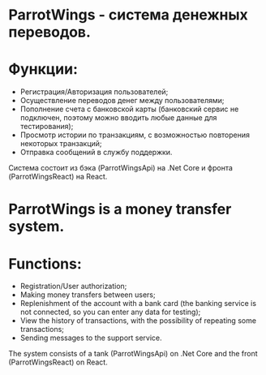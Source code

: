 # ParrotWings - система денежных переводов.

# Функции:
- Регистрация/Авторизация пользователей;
- Осуществление переводов денег между пользователями;
- Пополнение счета с банковской карты (банковский сервис не подключен, поэтому можно вводить любые данные для тестирования);
- Просмотр истории по транзакциям, с возможностью повторения некоторых транзакций;
- Отправка сообщений в службу поддержки.

Система состоит из бэка (ParrotWingsApi) на .Net Core и фронта (ParrotWingsReact) на React.


# ParrotWings is a money transfer system.

# Functions:
- Registration/User authorization;
- Making money transfers between users;
- Replenishment of the account with a bank card (the banking service is not connected, so you can enter any data for testing);
- View the history of transactions, with the possibility of repeating some transactions;
- Sending messages to the support service.

The system consists of a tank (ParrotWingsApi) on .Net Core and the front (ParrotWingsReact) on React.
